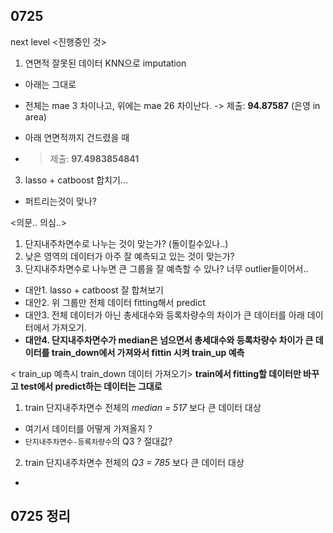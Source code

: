 ## 0725 
next level 
<진행중인 것>
1. 연면적 잘못된 데이터 KNN으로 imputation
- 아래는 그대로
- 전체는 mae 3 차이나고, 위에는 mae 26 차이난다. 
-> 제출: **94.87587** (은영 in area)

- 아래 연면적까지 건드렸을 때 
- > 제출: **97.4983854841**

3. lasso + catboost 합치기...
- 퍼트리는것이 맞나?


<의문.. 의심..>
1. 단지내주차면수로 나누는 것이 맞는가? (돌이킬수있나..)
2. 낮은 영역의 데이터가 아주 잘 예측되고 있는 것이 맞는가?
3. 단지내주차면수로 나누면 큰 그룹을 잘 예측할 수 있나? 너무 outlier들이어서.. 
- 대안1. lasso + catboost 잘 합쳐보기 
- 대안2. 위 그룹만 전체 데이터 fitting해서 predict
- 대안3. 전체 데이터가 아닌 총세대수와 등록차량수의 차이가 큰 데이터를 아래 데이터에서 가져오기. 
- **대안4. 단지내주차면수가 median은 넘으면서 총세대수와 등록차량수 차이가 큰 데이터를 train_down에서 가져와서 fittin 시켜 train_up 예측**



< train_up 예측시 train_down 데이터 가져오기> **train에서 fitting할 데이터만 바꾸고 test에서 predict하는 데이터는 그대로**
1. train 단지내주차면수 전체의 *median = 517* 보다 큰 데이터 대상
-  여기서 데이터를 어떻게 가져올지 ?
- `단지내주차면수-등록차량수`의 Q3 ? 절대값?

2. train 단지내주차면수 전체의 *Q3 = 785* 보다 큰 데이터 대상
- 


## 0725 정리



